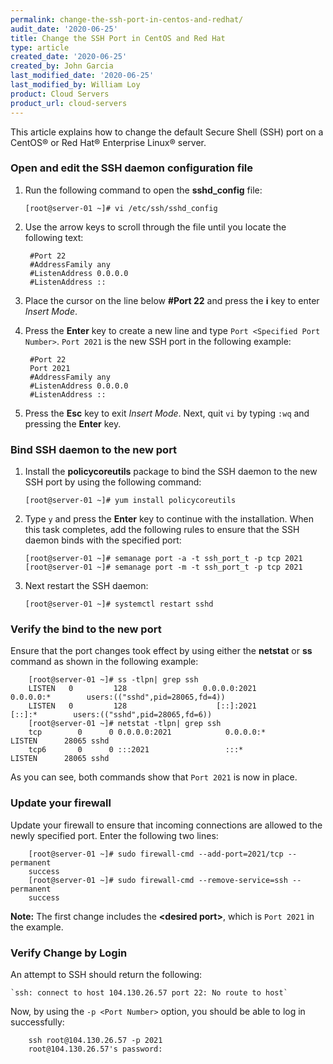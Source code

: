 ```yaml
---
permalink: change-the-ssh-port-in-centos-and-redhat/
audit_date: '2020-06-25'
title: Change the SSH Port in CentOS and Red Hat
type: article
created_date: '2020-06-25'
created_by: John Garcia
last_modified_date: '2020-06-25'
last_modified_by: William Loy
product: Cloud Servers
product_url: cloud-servers
---
```


This article explains how to change the default Secure Shell (SSH) port on a CentOS&reg; or Red Hat&reg; Enterprise Linux&reg; server.

### Open and edit the SSH daemon configuration file

1. Run the following command to open the **sshd_config** file:


       [root@server-01 ~]# vi /etc/ssh/sshd_config

2. Use the arrow keys to scroll through the file until you locate the following text:


        #Port 22
        #AddressFamily any
        #ListenAddress 0.0.0.0
        #ListenAddress ::

3. Place the cursor on the line below **#Port 22** and press the **i** key to enter *Insert Mode*.

4. Press the **Enter** key to create a new line and type `Port <Specified Port Number>`. `Port 2021` is the new SSH port in the following example:


        #Port 22
        Port 2021
        #AddressFamily any
        #ListenAddress 0.0.0.0
        #ListenAddress ::


5. Press the **Esc** key to exit *Insert Mode*. Next, quit `vi` by typing `:wq` and pressing the **Enter** key.

### Bind SSH daemon to the new port

1. Install the **policycoreutils** package to bind the SSH daemon to the new SSH port by using the following command:

       [root@server-01 ~]# yum install policycoreutils

2. Type `y` and press the **Enter** key to continue with the installation. When this task completes, add the following rules
   to ensure that the SSH daemon binds with the specified port:

       [root@server-01 ~]# semanage port -a -t ssh_port_t -p tcp 2021
       [root@server-01 ~]# semanage port -m -t ssh_port_t -p tcp 2021

3. Next restart the SSH daemon:

       [root@server-01 ~]# systemctl restart sshd

### Verify the bind to the new port

Ensure that the port changes took effect by using either the **netstat** or **ss** command as shown in the following example:

        [root@server-01 ~]# ss -tlpn| grep ssh
        LISTEN   0         128                 0.0.0.0:2021             0.0.0.0:*        users:(("sshd",pid=28065,fd=4))
        LISTEN   0         128                    [::]:2021                [::]:*        users:(("sshd",pid=28065,fd=6))
        [root@server-01 ~]# netstat -tlpn| grep ssh
        tcp        0      0 0.0.0.0:2021            0.0.0.0:*               LISTEN      28065 sshd
        tcp6       0      0 :::2021                 :::*                    LISTEN      28065 sshd

As you can see, both commands show that `Port 2021` is now in place.

### Update your firewall

Update your firewall to ensure that incoming connections are allowed to the newly specified port.  Enter the following two lines:

        [root@server-01 ~]# sudo firewall-cmd --add-port=2021/tcp --permanent
        success
        [root@server-01 ~]# sudo firewall-cmd --remove-service=ssh --permanent
        success

**Note:** The first change includes the **\<desired port\>**, which is `Port 2021` in the example.

### Verify Change by Login

An attempt to SSH should return the following:

    `ssh: connect to host 104.130.26.57 port 22: No route to host`

Now, by using the `-p <Port Number>` option, you should be able to log in successfully:

        ssh root@104.130.26.57 -p 2021
        root@104.130.26.57's password:
